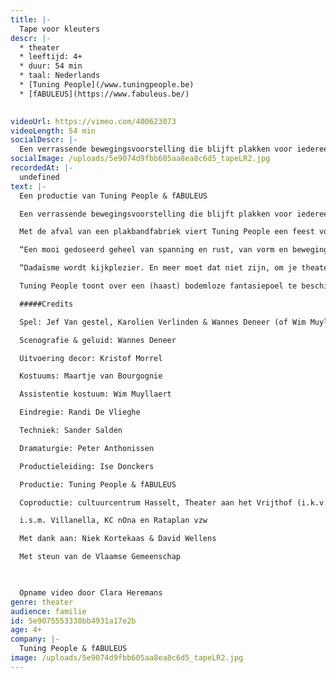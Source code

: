 ```yaml
---
title: |-
  Tape voor kleuters
descr: |-
  * theater
  * leeftijd: 4+
  * duur: 54 min
  * taal: Nederlands
  * [Tuning People](/www.tuningpeople.be)
  * [fABULEUS](https://www.fabuleus.be/)

  ‍
videoUrl: https://vimeo.com/400623073
videoLength: 54 min
socialDescr: |-
  Een verrassende bewegingsvoorstelling die blijft plakken voor iedereen vanaf 4 jaar.Met de afval van een plakbandfabriek viert Tuning People een feest voor de verbeelding. Chaplin-figuurtjes zoeken hun weg door een doolhof van plakbandlinten, kopvoeters en vogelbekdieren duiken op en om het kinderparadijs compleet te maken zijn er plakslingers, plakoorbellen en tonnen vol plaksnoep.
socialImage: /uploads/5e9074d9fbb605aa8ea8c6d5_tapeLR2.jpg
recordedAt: |-
  undefined
text: |-
  Een productie van Tuning People & fABULEUS

  Een verrassende bewegingsvoorstelling die blijft plakken voor iedereen vanaf 4 jaar.

  Met de afval van een plakbandfabriek viert Tuning People een feest voor de verbeelding. Chaplin-figuurtjes zoeken hun weg door een doolhof van plakbandlinten, kopvoeters en vogelbekdieren duiken op en om het kinderparadijs compleet te maken zijn er plakslingers, plakoorbellen en tonnen vol plaksnoep.

  “Een mooi gedoseerd geheel van spanning en rust, van vorm en beweging, met veel humor en aanstekelijk spelplezier.” De Bond

  “Dadaïsme wordt kijkplezier. En meer moet dat niet zijn, om je theaterbeleving los te koppelen van je geboortejaar.” De Standaard“

  Tuning People toont over een (haast) bodemloze fantasiepoel te beschikken waaruit men het ene (te) gekke idee na het andere hengelt.” Knack

  #####Credits

  Spel: Jef Van gestel, Karolien Verlinden & Wannes Deneer (of Wim Muyllaert)  

  Scenografie & geluid: Wannes Deneer

  Uitvoering decor: Kristof Morrel

  Kostuums: Maartje van Bourgognie

  Assistentie kostuum: Wim Muyllaert

  Eindregie: Randi De Vlieghe

  Techniek: Sander Salden

  Dramaturgie: Peter Anthonissen

  Productieleiding: Ise Donckers

  Productie: Tuning People & fABULEUS

  Coproductie: cultuurcentrum Hasselt, Theater aan het Vrijthof (i.k.v. de Interlimburgse subsidies) & Krokusfestival

  i.s.m. Villanella, KC nOna en Rataplan vzw

  Met dank aan: Niek Kortekaas & David Wellens

  Met steun van de Vlaamse Gemeenschap

  ‍

  Opname video door Clara Heremans
genre: theater
audience: familie
id: 5e9075553330bb4931a17e2b
age: 4+
company: |-
  Tuning People & fABULEUS
image: /uploads/5e9074d9fbb605aa8ea8c6d5_tapeLR2.jpg
---
```

